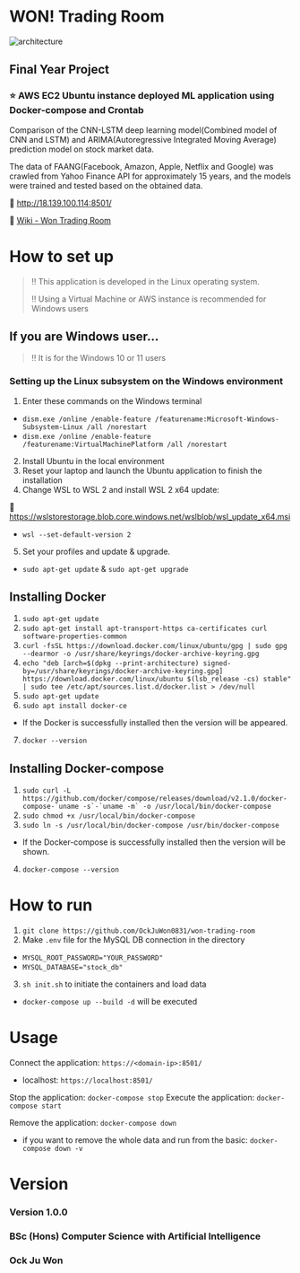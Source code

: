 # WON! Trading Room
![architecture](https://github.com/OckJuWon0831/won-trading-room/assets/114837587/110f6692-c723-47ab-9bda-a9752d83a80b)

## Final Year Project
### ⭐️ AWS EC2 Ubuntu instance deployed ML application using Docker-compose and Crontab

Comparison of the CNN-LSTM deep learning model(Combined model of CNN and LSTM) and ARIMA(Autoregressive Integrated Moving Average) prediction model on stock market data.

The data of FAANG(Facebook, Amazon, Apple, Netflix and Google) was crawled from Yahoo Finance API for approximately 15 years, and the models were trained and tested based on the obtained data.

🔗 http://18.139.100.114:8501/

🔎 [Wiki - Won Trading Room](https://github.com/OckJuWon0831/won-trading-room/wiki)

# How to set up
> ‼️ This application is developed in the Linux operating system.
> 
> ‼️ Using a Virtual Machine or AWS instance is recommended for Windows users

## If you are Windows user...
> ‼️ It is for the Windows 10 or 11 users
### Setting up the Linux subsystem on the Windows environment
1. Enter these commands on the Windows terminal
- `dism.exe /online /enable-feature /featurename:Microsoft-Windows-Subsystem-Linux /all /norestart`
- `dism.exe /online /enable-feature /featurename:VirtualMachinePlatform /all /norestart`
2. Install Ubuntu in the local environment
3. Reset your laptop and launch the Ubuntu application to finish the installation
4. Change WSL to WSL 2 and install WSL 2 x64 update:

🔗 https://wslstorestorage.blob.core.windows.net/wslblob/wsl_update_x64.msi
- `wsl --set-default-version 2` 
5. Set your profiles and update & upgrade.
- `sudo apt-get update` & `sudo apt-get upgrade`


## Installing Docker
1. `sudo apt-get update`
2. `sudo apt-get install apt-transport-https ca-certificates curl software-properties-common`
3. `curl -fsSL https://download.docker.com/linux/ubuntu/gpg | sudo gpg --dearmor -o /usr/share/keyrings/docker-archive-keyring.gpg`
4. `echo "deb [arch=$(dpkg --print-architecture) signed-by=/usr/share/keyrings/docker-archive-keyring.gpg] https://download.docker.com/linux/ubuntu $(lsb_release -cs) stable" | sudo tee /etc/apt/sources.list.d/docker.list > /dev/null`
5. `sudo apt-get update`
6. `sudo apt install docker-ce`
- If the Docker is successfully installed then the version will be appeared.
7. `docker --version`

## Installing Docker-compose
1. ``sudo curl -L https://github.com/docker/compose/releases/download/v2.1.0/docker-compose-`uname -s`-`uname -m` -o /usr/local/bin/docker-compose``
2. `sudo chmod +x /usr/local/bin/docker-compose`
3. `sudo ln -s /usr/local/bin/docker-compose /usr/bin/docker-compose`
- If the Docker-compose is successfully installed then the version will be shown.
4. `docker-compose --version`

# How to run
1. `git clone https://github.com/OckJuWon0831/won-trading-room`
2. Make `.env` file for the MySQL DB connection in the directory
  - `MYSQL_ROOT_PASSWORD="YOUR_PASSWORD"`
  - `MYSQL_DATABASE="stock_db"`
3. `sh init.sh` to initiate the containers and load data
- `docker-compose up --build -d` will be executed
# Usage

Connect the application: `https://<domain-ip>:8501/`

- localhost: `https://localhost:8501/`

Stop the application: `docker-compose stop`
Execute the application: `docker-compose start`

Remove the application: `docker-compose down`

- if you want to remove the whole data and run from the basic: `docker-compose down -v`

# Version

### Version 1.0.0

### BSc (Hons) Computer Science with Artificial Intelligence

### Ock Ju Won
